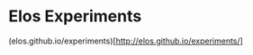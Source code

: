 Elos Experiments
================

(elos.github.io/experiments)[http://elos.github.io/experiments/]
